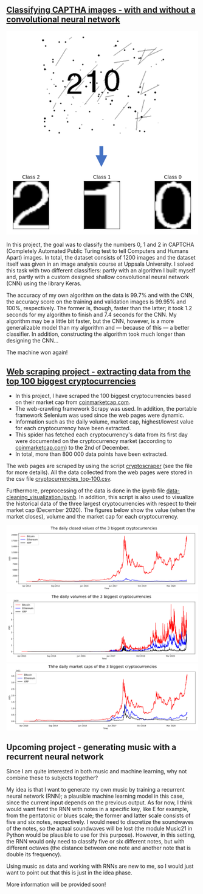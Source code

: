 ## [Classifying CAPTHA images - with and without a convolutional neural network](https://github.com/OlleKahreZall/Image-classification)

<p align="center">
  <img src="https://github.com/OlleKahreZall/Portfolio/blob/main/Images/classification.PNG?raw=true" alt="Sublime's custom image"/>
</p>

In this project, the goal was to classify the numbers 0, 1 and 2 in CAPTCHA (Completely Automated Public Turing test to tell Computers and Humans Apart) images. In total, the dataset consists of 1200 images and the dataset itself was given in an image analysis course at Uppsala University. I solved this task with two different classifiers: partly with an algorithm I built myself and, partly with a custom designed shallow convolutional neural network (CNN) using the library Keras.

The accuracy of my own algorithm on the data is 99.7% and with the CNN, the accuracy score on the training and validation images is 99.95% and 100%, respectively. The former is, though, faster than the latter; it took 1.2 seconds for my algorithm to finish and 7.4 seconds for the CNN. My algorithm may be a little bit faster, but the CNN, however, is a more generalizable model than my algorithm and &mdash; because of this &#8212; a better classifier. In addition, constructing the algorithm took much longer than designing the CNN...

The machine won again!

## [Web scraping project - extracting data from the top 100 biggest cryptocurrencies](https://github.com/OlleKahreZall/Web-scraping-project)

* In this project, I have scraped the 100 biggest cryptocurrencies based on their market cap from [coinmarketcap.com](https://coinmarketcap.com/). 
* The web-crawling framework Scrapy was used. In addition, the portable framework Selenium was used since the web pages were dynamic.
* Information such as the daily volume, market cap, highest/lowest value for each cryptocurrency have been extracted. 
* This spider has fetched each cryptocurrency's data from its first day were documented on the cryptocurrency market (according to [coinmarketcap.com](https://coinmarketcap.com/)) to the 2nd of December. 
* In total, more than 800 000 data points have been extracted.

The web pages are scraped by using the script [cryptoscraper](https://github.com/OlleKahreZall/Web-scraping-project/blob/main/cryptoscraper.py) (see the file for more details). All the data collected from the web pages were stored in the csv file [cryptocurrencies_top-100.csv](https://github.com/OlleKahreZall/Web-scraping-project/blob/main/cryptocurrencies_top-100.csv).

Furthermore, preprocessing of the data is done in the ipynb file [data-cleaning_visualization.ipynb](https://github.com/OlleKahreZall/Web-scraping-project/blob/main/data-cleaning_visualization.ipynb). In addition, this script is also used to visualize the historical data of the three largest cryptocurrencies with respect to their market cap (December 2020). The figures below show the value (when the market closes), volume and the market cap for each cryptocurrency. 

![](Images/close.png)
![](Images/volume.png)
![](Images/market_cap.png)

## Upcoming project - generating music with a recurrent neural network

Since I am quite interested in both music and machine learning, why not combine these to subjects together? 

My idea is that I want to generate my own music by training a recurrent neural network (RNN); a plausible machine learning model in this case, since the current input depends on the previous output. As for now, I think would want feed the RNN with notes in a specific key, like E for example, from the pentatonic or blues scale; the former and latter scale consists of five and six notes, respectively. I would need to discretize the soundwaves of the notes, so the actual soundwaves will be lost (the module Music21 in Python would be plausible to use for this purpose). However, in this setting, the RNN would only need to classify five or six different notes, but with different octaves (the distance between one note and another note that is double its frequency). 

Using music as data and working with RNNs are new to me, so I would just want to point out that this is just in the idea phase.  

More information will be provided soon!
